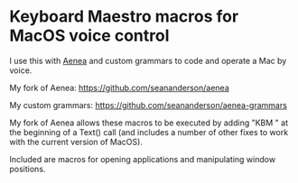 # Keyboard Maestro macros for MacOS voice control

I use this with [Aenea](https://github.com/dictation-toolbox/aenea) and custom grammars to code and operate a Mac by voice.

My fork of Aenea: <https://github.com/seananderson/aenea>

My custom grammars: <https://github.com/seananderson/aenea-grammars>

My fork of Aenea allows these macros to be executed by adding "KBM " at the beginning of a Text() call (and includes a number of other fixes to work with the current version of MacOS).

Included are macros for opening applications and manipulating window positions. 
